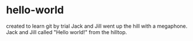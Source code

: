 # hello-world
created to learn git by trial
Jack and Jill went up the hill with a megaphone. Jack and Jill called "Hello world!" from the hilltop.
